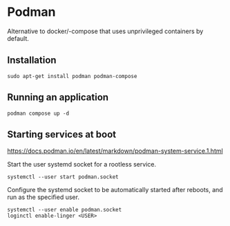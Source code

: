 # Podman

Alternative to docker/-compose that uses unprivileged containers by default.

## Installation

    sudo apt-get install podman podman-compose

## Running an application

    podman compose up -d

## Starting services at boot

https://docs.podman.io/en/latest/markdown/podman-system-service.1.html

Start the user systemd socket for a rootless service.

    systemctl --user start podman.socket

Configure the systemd socket to be automatically started after reboots, and run as the specified user.

    systemctl --user enable podman.socket
    loginctl enable-linger <USER>
